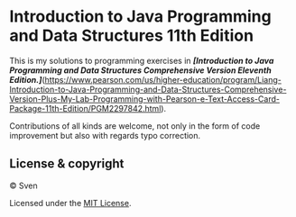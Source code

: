 # Introduction to Java Programming and Data Structures 11th Edition

This is my solutions to programming exercises in ***[Introduction to Java Programming and Data Structures Comprehensive Version Eleventh Edition.]***(https://www.pearson.com/us/higher-education/program/Liang-Introduction-to-Java-Programming-and-Data-Structures-Comprehensive-Version-Plus-My-Lab-Programming-with-Pearson-e-Text-Access-Card-Package-11th-Edition/PGM2297842.html).

Contributions of all kinds are welcome, not only in the form of code improvement but also with regards typo correction.


## License & copyright

© Sven

Licensed under the [MIT License](https://github.com/Sven97/Introduction-To-Java-Programming-10th-Edition/blob/master/LICENSE).
